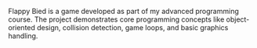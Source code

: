 Flappy Bied is a game developed as part of my advanced programming course. The project demonstrates core programming concepts like object-oriented design, collision detection, game loops, and basic graphics handling.
